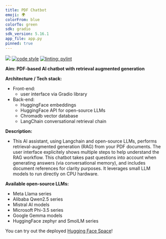 ```yaml
---
title: PDF Chatbot
emoji: 🌍
colorFrom: blue
colorTo: green
sdk: gradio
sdk_version: 5.16.1
app_file: app.py
pinned: true
---
```



[![](https://img.shields.io/badge/python-3.10+-blue.svg)](https://www.python.org/downloads/)
[![code style](https://img.shields.io/badge/code%20style-black-000000.svg)](https://github.com/psf/black)
[![linting: pylint](https://img.shields.io/badge/linting-pylint-yellowgreen)](https://github.com/pylint-dev/pylint)


**Aim: PDF-based AI chatbot with retrieval augmented generation**


**Architecture / Tech stack:**
 - Front-end: 
   - user interface via Gradio library
 - Back-end: 
   - HuggingFace embeddings
   - HuggingFace API for open-source LLMs
   - Chromadb vector database
   - LangChain conversational retrieval chain


**Description:**
 - This AI assistant, using Langchain and open-source LLMs, performs retrieval-augmented generation (RAG) from your PDF documents. The user interface explicitely shows multiple steps to help understand the RAG workflow. This chatbot takes past questions into account when generating answers (via conversational memory), and includes document references for clarity purposes. It leverages small LLM models to run directly on CPU hardware. 


**Available open-source LLMs:**
 - Meta Llama series
 - Alibaba Qwen2.5 series
 - Mistral AI models
 - Microsoft Phi-3.5 series
 - Google Gemma models
 - HuggingFace zephyr and SmolLM series


 You can try out the deployed [Hugging Face Space](https://huggingface.co/spaces/cvachet/pdf-chatbot)!

